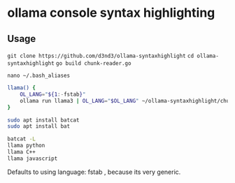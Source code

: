 # ollama console syntax highlighting

## Usage
`git clone https://github.com/d3nd3/ollama-syntaxhighlight`
`cd ollama-syntaxhighlight`
`go build chunk-reader.go`

`nano ~/.bash_aliases`
```bash
llama() {
    OL_LANG="${1:-fstab}"
    ollama run llama3 | OL_LANG="$OL_LANG" ~/ollama-syntaxhighlight/chunk-reader
}
```

```bash
sudo apt install batcat
sudo apt install bat

batcat -L
llama python
llama C++
llama javascript
```

Defaults to using language: fstab , because its very generic.

 